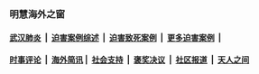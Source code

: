 
### 明慧海外之窗

####  [武汉肺炎](indexes/365.md?t=03082200) &nbsp;|&nbsp;  [迫害案例综述](indexes/328.md?t=03082200) &nbsp;|&nbsp; [迫害致死案例](indexes/277.md?t=03082200)  &nbsp;|&nbsp; [更多迫害案例](indexes/81.md?t=03082200)  &nbsp;|&nbsp; 
####  [时事评论](indexes/19.md?t=03082200) &nbsp;|&nbsp; [海外简讯](indexes/245.md?t=03082200)&nbsp;|&nbsp;  [社会支持](indexes/140.md?t=03082200) &nbsp;|&nbsp; [褒奖决议](indexes/282.md?t=03082200) &nbsp;|&nbsp; [社区报道](indexes/91.md?t=03082200)  &nbsp;|&nbsp; [天人之间](indexes/78.md?t=03082200) 

